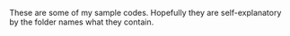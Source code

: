 These are some of my sample codes.  Hopefully they are self-explanatory by the folder names what they contain.
